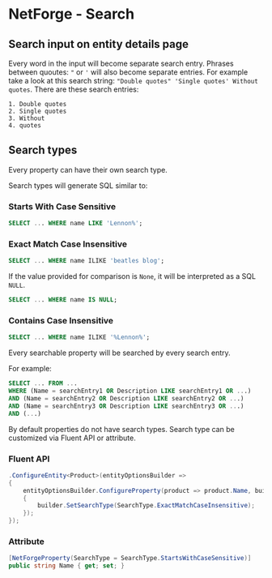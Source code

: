 # NetForge - Search

## Search input on entity details page

Every word in the input will become separate search entry. Phrases between quoutes: `"` or `'` will also become separate entries.
For example take a look at this search string: `"Double quotes" 'Single quotes' Without quotes`.
There are these search entries:

    1. Double quotes
    2. Single quotes
    3. Without
    4. quotes

## Search types

Every property can have their own search type.

Search types will generate SQL similar to:

### Starts With Case Sensitive

```SQL
SELECT ... WHERE name LIKE 'Lennon%';
```

### Exact Match Case Insensitive


```SQL
SELECT ... WHERE name ILIKE 'beatles blog';
```

If the value provided for comparison is `None`, it will be interpreted as a SQL `NULL`.

```SQL
SELECT ... WHERE name IS NULL;
```

### Contains Case Insensitive

```SQL
SELECT ... WHERE name ILIKE '%Lennon%';
```

Every searchable property will be searched by every search entry.

For example:

```SQL
SELECT ... FROM ...
WHERE (Name = searchEntry1 OR Description LIKE searchEntry1 OR ...)
AND (Name = searchEntry2 OR Description LIKE searchEntry2 OR ...)
AND (Name = searchEntry3 OR Description LIKE searchEntry3 OR ...)
AND (...)
```

By default properties do not have search types.
Search type can be customized via Fluent API or attribute.

### Fluent API

```csharp
.ConfigureEntity<Product>(entityOptionsBuilder =>
{
    entityOptionsBuilder.ConfigureProperty(product => product.Name, builder =>
    {
        builder.SetSearchType(SearchType.ExactMatchCaseInsensitive);
    });
});
```

### Attribute

```csharp
[NetForgeProperty(SearchType = SearchType.StartsWithCaseSensitive)]
public string Name { get; set; }
```